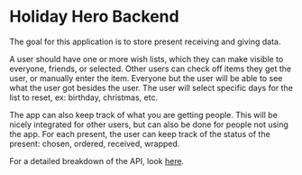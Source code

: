 Holiday Hero Backend
====================

The goal for this application is to store present receiving and giving data.

A user should have one or more wish lists, which they can make visible to everyone, friends, or selected.
Other users can check off items they get the user, or manually enter the item.
Everyone but the user will be able to see what the user got besides the user.
The user will select specific days for the list to reset, ex: birthday, christmas, etc.

The app can also keep track of what you are getting people.
This will be nicely integrated for other users, but can also be done for people not using the app.
For each present, the user can keep track of the status of the present: chosen, ordered, received, wrapped.

For a detailed breakdown of the API, look [here](api.md).